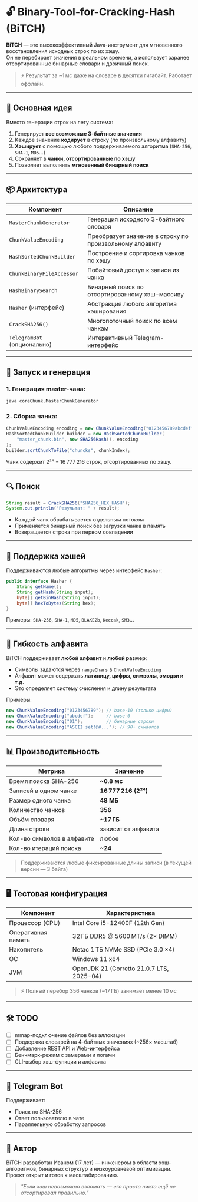 # 🔓 Binary-Tool-for-Cracking-Hash (BiTCH)

**BiTCH** — это высокоэффективный Java-инструмент для мгновенного восстановления исходных строк по их хэшу.  
Он не перебирает значения в реальном времени, а использует заранее отсортированные бинарные словари и двоичный поиск.

> ⚡ Результат за ~1 мс даже на словаре в десятки гигабайт. Работает оффлайн.

---

## 🧠 Основная идея

Вместо генерации строк на лету система:

1. Генерирует **все возможные 3-байтные значения**
2. Каждое значение **кодирует** в строку (по произвольному алфавиту)
3. **Хэширует** с помощью любого поддерживаемого алгоритма (`SHA-256`, `SHA-1`, `MD5`…)
4. Сохраняет в **чанки, отсортированные по хэшу**
5. Позволяет выполнять **мгновенный бинарный поиск**

---

## 📦 Архитектура

| Компонент                    | Описание                                                      |
|------------------------------|---------------------------------------------------------------|
| `MasterChunkGenerator`       | Генерация исходного 3-байтного словаря                        |
| `ChunkValueEncoding`         | Преобразует значение в строку по произвольному алфавиту       |
| `HashSortedChunkBuilder`     | Построение и сортировка чанков по хэшу                        |
| `ChunkBinaryFileAccessor`    | Побайтовый доступ к записи из чанка                          |
| `HashBinarySearch`           | Бинарный поиск по отсортированному хэш-массиву               |
| `Hasher` (интерфейс)         | Абстракция любого алгоритма хэширования                      |
| `CrackSHA256()`              | Многопоточный поиск по всем чанкам                           |
| `TelegramBot` (опционально)  | Интерактивный Telegram-интерфейс                            |

---

## 🔧 Запуск и генерация

### 1. Генерация master-чана:

```bash
java coreChunk.MasterChunkGenerator
```

### 2. Сборка чанка:

```java
ChunkValueEncoding encoding = new ChunkValueEncoding("0123456789abcdef"); // любой алфавит
HashSortedChunkBuilder builder = new HashSortedChunkBuilder(
    "master_chunk.bin", new SHA256Hash(), encoding
);
builder.sortChunkToFile("chuncks", chunkIndex);
```

Чанк содержит 2²⁴ = 16 777 216 строк, отсортированных по хэшу.

---

## 🔍 Поиск

```java
String result = CrackSHA256("SHA256_HEX_HASH");
System.out.println("Результат: " + result);
```

- Каждый чанк обрабатывается отдельным потоком
- Применяется бинарный поиск без загрузки чанка в память
- Возвращается строка при первом совпадении

---

## 🔐 Поддержка хэшей

Поддерживаются любые алгоритмы через интерфейс `Hasher`:

```java
public interface Hasher {
    String getName();
    String getHash(String input);
    byte[] getBinHash(String input);
    byte[] hexToBytes(String hex);
}
```

Примеры: `SHA-256`, `SHA-1`, `MD5`, `BLAKE2b`, `Keccak`, `SM3`…

---

## 🔣 Гибкость алфавита

BiTCH поддерживает **любой алфавит** и **любой размер**:

- Символы задаются через `rangeChars` в `ChunkValueEncoding`
- Алфавит может содержать **латиницу, цифры, символы, эмодзи и т.д.**
- Это определяет систему счисления и длину результата

Примеры:

```java
new ChunkValueEncoding("0123456789"); // base-10 (только цифры)
new ChunkValueEncoding("abcdef");     // base-6
new ChunkValueEncoding("01");         // бинарные строки
new ChunkValueEncoding("ASCII set!@#..."); // 90+ символов
```

---

## 📊 Производительность

| Метрика                         | Значение                         |
|----------------------------------|----------------------------------|
| Время поиска SHA-256            | **~0.8 мс**                      |
| Записей в одном чанке           | **16 777 216 (2²⁴)**             |
| Размер одного чанка             | **48 МБ**                        |
| Количество чанков               | **356**                          |
| Объём словаря                   | **~17 ГБ**                       |
| Длина строки                    | зависит от алфавита              |
| Кол-во символов в алфавите      | любое                            |
| Кол-во итераций поиска          | **~24**                          |

> Поддерживаются любые фиксированные длины записи (в текущей версии — 3 байта)

---

## 🖥️ Тестовая конфигурация

| Компонент          | Характеристика                            |
|--------------------|-------------------------------------------|
| Процессор (CPU)    | Intel Core i5-12400F (12th Gen)           |
| Оперативная память | 32 ГБ DDR5 @ 5600 MT/s (2× DIMM)           |
| Накопитель         | Netac 1 ТБ NVMe SSD (PCIe 3.0 ×4)         |
| ОС                 | Windows 11 x64                            |
| JVM                | OpenJDK 21 (Corretto 21.0.7 LTS, 2025-04) |

> ⚡ Полный перебор 356 чанков (~17 ГБ) занимает менее 10 мс

---

## 🛠️ TODO

- [ ] mmap-подключение файлов без аллокации
- [ ] Поддержка словарей на 4-байтных значениях (~256× масштаб)
- [ ] Добавление REST API и Web-интерфейса
- [ ] Бенчмарк-режим с замерами и логами
- [ ] CLI-выбор хэш-функции и алфавита

---

## 🤖 Telegram Bot

Поддерживает:

- Поиск по SHA-256
- Ответ пользователю в чате
- Параллельную обработку запросов

---

## 👤 Автор

BiTCH разработан Иваном (17 лет) — инженером в области хэш-алгоритмов, бинарных структур и низкоуровневой оптимизации.  
Проект открыт и готов к масштабированию.

> *"Если хэш невозможно взломать — его просто никто ещё не отсортировал правильно."*


